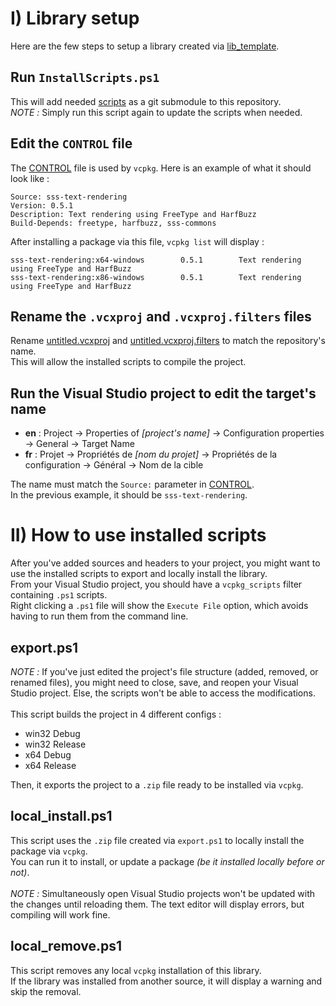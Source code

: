 # I) Library setup
Here are the few steps to setup a library created via [lib_template](https://github.com/Scaly-Sphere-Studio/lib_template).

## Run `InstallScripts.ps1`
This will add needed [scripts](https://github.com/Scaly-Sphere-Studio/vcpkg_scripts) as a git submodule to this repository.<br/>
_NOTE :_ Simply run this script again to update the scripts when needed.

## Edit the `CONTROL` file
The [CONTROL](CONTROL) file is used by `vcpkg`. Here is an example of what it should look like :
```
Source: sss-text-rendering
Version: 0.5.1
Description: Text rendering using FreeType and HarfBuzz
Build-Depends: freetype, harfbuzz, sss-commons
```
After installing a package via this file, `vcpkg list` will display :
```
sss-text-rendering:x64-windows        0.5.1        Text rendering using FreeType and HarfBuzz
sss-text-rendering:x86-windows        0.5.1        Text rendering using FreeType and HarfBuzz
```

## Rename the `.vcxproj` and `.vcxproj.filters` files
Rename [untitled.vcxproj](untitled.vcxproj) and [untitled.vcxproj.filters](untitled.vcxproj.filters) to match the repository's name.<br/>
This will allow the installed scripts to compile the project.

## Run the Visual Studio project to edit the target's name
- **en** : Project -> Properties of _[project's name]_ -> Configuration properties -> General -> Target Name
- **fr** : Projet -> Propriétés de _[nom du projet]_ -> Propriétés de la configuration -> Général -> Nom de la cible

The name must match the `Source:` parameter in [CONTROL](CONTROL).<br/>
In the previous example, it should be `sss-text-rendering`.

# II) How to use installed scripts
After you've added sources and headers to your project, you might want to use the installed scripts to export and locally install the library.<br/>
From your Visual Studio project, you should have a `vcpkg_scripts` filter containing `.ps1` scripts.<br/>
Right clicking a `.ps1` file will show the `Execute File` option, which avoids having to run them from the command line.

## export.ps1
_NOTE :_ If you've just edited the project's file structure (added, removed, or renamed files), you might need to close, save, and reopen your Visual Studio project. Else, the scripts won't be able to access the modifications.<br/>
<br/>
This script builds the project in 4 different configs :
- win32 Debug
- win32 Release
- x64 Debug
- x64 Release

Then, it exports the project to a `.zip` file ready to be installed via `vcpkg`.

## local_install.ps1
This script uses the `.zip` file created via `export.ps1` to locally install the package via `vcpkg`.<br/>
You can run it to install, or update a package _(be it installed locally before or not)_.<br />
<br/>
_NOTE :_ Simultaneously open Visual Studio projects won't be updated with the changes until reloading them. The text editor will display errors, but compiling will work fine.

## local_remove.ps1
This script removes any local `vcpkg` installation of this library.<br/>
If the library was installed from another source, it will display a warning and skip the removal.
